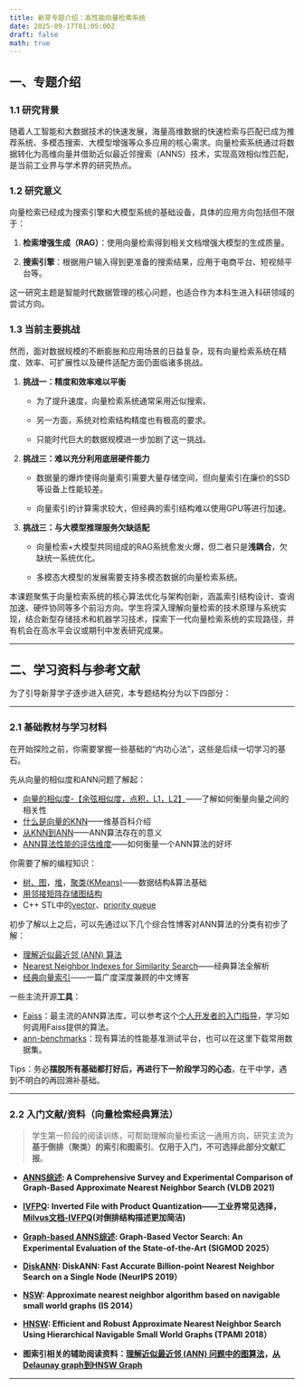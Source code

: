 ```yaml
---
title: 新芽专题介绍：高性能向量检索系统
date: 2025-09-17T01:05:00Z
draft: false
math: true
---
```


## 一、专题介绍

### 1.1  研究背景

随着人工智能和大数据技术的快速发展，海量高维数据的快速检索与匹配已成为推荐系统、多模态搜索、大模型增强等众多应用的核心需求。向量检索系统通过将数据转化为高维向量并借助近似最近邻搜索（ANNS）技术，实现高效相似性匹配，是当前工业界与学术界的研究热点。


### 1.2  研究意义

向量检索已经成为搜索引擎和大模型系统的基础设备，具体的应用方向包括但不限于：

1. **检索增强生成（RAG）**：使用向量检索得到相关文档增强大模型的生成质量。

2. **搜索引擎**：根据用户输入得到更准备的搜索结果，应用于电商平台、短视频平台等。

这一研究主题是智能时代数据管理的核心问题，也适合作为本科生进入科研领域的尝试方向。

### 1.3  当前主要挑战

然而，面对数据规模的不断膨胀和应用场景的日益复杂，现有向量检索系统在精度、效率、可扩展性以及硬件适配方面仍面临诸多挑战。

1. **挑战一：精度和效率难以平衡**

   * 为了提升速度，向量检索系统通常采用近似搜索。

   * 另一方面，系统对检索结构精度也有极高的要求。

   * 只能时代巨大的数据规模进一步加剧了这一挑战。

2. **挑战三：难以充分利用底层硬件能力**

   * 数据量的爆炸使得向量索引需要大量存储空间，但向量索引在廉价的SSD等设备上性能较差。

   * 向量索引的计算需求较大，但经典的索引结构难以使用GPU等进行加速。

2. **挑战三：与大模型推理服务欠缺适配**

   * 向量检索+大模型共同组成的RAG系统愈发火爆，但二者只是**浅耦合**，欠缺统一系统优化。

   * 多模态大模型的发展需要支持多模态数据的向量检索系统。

本课题聚焦于向量检索系统的核心算法优化与架构创新，涵盖索引结构设计、查询加速、硬件协同等多个前沿方向。学生将深入理解向量检索的技术原理与系统实现，结合新型存储技术和机器学习技术，探索下一代向量检索系统的实现路径，并有机会在高水平会议或期刊中发表研究成果。

***

## 二、学习资料与参考文献

为了引导新芽学子逐步进入研究，本专题结构分为以下四部分：

***

### 2.1  基础教材与学习材料

在开始探险之前，你需要掌握一些基础的“内功心法”，这些是后续一切学习的基石。

先从向量的相似度和ANN问题了解起：
* [向量的相似度-【余弦相似度，点积，L1，L2】](https://zhuanlan.zhihu.com/p/660426812)——了解如何衡量向量之间的相关性
* [什么是向量的KNN](https://en.wikipedia.org/wiki/K-nearest_neighbors_algorithm)——维基百科介绍
* [从KNN到ANN](https://sefiks.com/2023/07/27/k-nn-vs-approximate-nearest-neighbors/)——ANN算法存在的意义
* [ANN算法性能的评估维度](https://apxml.com/zh/courses/vector-databases-semantic-search/chapter-3-approximate-nearest-neighbor-search/evaluating-ann-performance)——如何衡量一个ANN算法的好坏

你需要了解的编程知识：
* [树、图](https://zhuanlan.zhihu.com/p/622191693)，[堆](https://zhuanlan.zhihu.com/p/615541177)，[聚类(KMeans)](https://zhuanlan.zhihu.com/p/391877604)——数据结构&算法基础
* [用邻接矩阵存储图结构](https://www.cnblogs.com/helloylh/p/17209626.html)
* C++ STL中的[vector](https://www.runoob.com/cplusplus/cpp-vector.html)、[priority queue](https://www.runoob.com/cplusplus/cpp-libs-priority_queue.html)

初步了解以上之后，可以先通过以下几个综合性博客对ANN算法的分类有初步了解：
* [理解近似最近邻 (ANN) 算法](https://www.elastic.co/cn/blog/understanding-ann)
* [Nearest Neighbor Indexes for Similarity Search](https://www.pinecone.io/learn/series/faiss/vector-indexes/)——经典算法全解析
* [经典向量索引](https://yongyuan.name/blog/vector-ann-search.html)——一篇广度深度兼顾的中文博客

一些主流开源**工具**：
* [Faiss](https://github.com/facebookresearch/faiss)：最主流的ANN算法库，可以参考这个[个人开发者的入门指导](https://github.com/LandonZhang/FAISS-Tutorial)，学习如何调用Faiss提供的算法。
* [ann-benchmarks](https://github.com/erikbern/ann-benchmarks)：现有算法的性能基准测试平台，也可以在这里下载常用数据集。

Tips：务必**摆脱所有基础都打好后，再进行下一阶段学习的心态**，在干中学，遇到不明白的再回溯补基础。

***

### 2.2  入门文献/资料（向量检索经典算法）

> 学生第一阶段的阅读训练，可帮助理解向量检索这一通用方向，研究主流为**基于倒排（聚类）的索引和图索引**。**仅用于入门，不可选择此部分文献汇报**。

* **[ANNS综述](https://www.vldb.org/pvldb/vol14/p1964-wang.pdf): A Comprehensive Survey and Experimental Comparison of Graph-Based Approximate Nearest Neighbor Search (VLDB 2021)**

* **[IVFPQ](https://zhuanlan.zhihu.com/p/378725270): Inverted File with Product Quantization——工业界常见选择，[Milvus文档-IVFPQ](https://milvus.io/docs/zh/ivf-pq.md)(对倒排结构描述更加简洁)**



* **[Graph-based ANNS综述](https://dl.acm.org/doi/abs/10.1145/3709693): Graph-Based Vector Search: An Experimental Evaluation of the State-of-the-Art (SIGMOD 2025）**

* **[DiskANN](https://proceedings.neurips.cc/paper_files/paper/2019/file/09853c7fb1d3f8ee67a61b6bf4a7f8e6-Paper.pdf): DiskANN: Fast Accurate Billion-point Nearest Neighbor Search on a Single Node (NeurIPS 2019）**

* **[NSW](https://www.hse.ru/data/2015/03/13/1325528089/Approximate%20nearest%20neighbor%20algorithm%20b..navigable%20(Information%20Systems).pdf): Approximate nearest neighbor algorithm based on navigable small world graphs (IS 2014）**

* **[HNSW](https://proceedings.neurips.cc/paper_files/paper/2019/file/09853c7fb1d3f8ee67a61b6bf4a7f8e6-Paper.pdf): Efficient and Robust Approximate Nearest Neighbor Search Using Hierarchical Navigable Small World Graphs  (TPAMI 2018）**

* **图索引相关的辅助阅读资料：[理解近似最近邻 (ANN) 问题中的图算法](https://zhuanlan.zhihu.com/p/610454162)，[从Delaunay graph到HNSW Graph](https://hustai.github.io/zh/posts/rag/HNSW.html)**

***